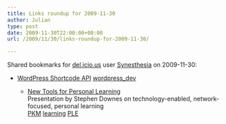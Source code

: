 ```yaml
---
title: Links roundup for 2009-11-30
author: Julian
type: post
date: 2009-11-30T22:00:00+00:00
url: /2009/11/30/links-roundup-for-2009-11-30/

---
```

Shared bookmarks for [del.icio.us][1] user [Synesthesia][2] on 2009-11-30:

  * [WordPress Shortcode API][3] 
    [wordpress_dev][4] </li> 
    
      * [New Tools for Personal Learning][5]  
        Presentation by Stephen Downes on technology-enabled, network-focused, personal learning  
        [PKM][6] [learning][7] [PLE][8] </ul>

 [1]: http://del.icio.us/
 [2]: http://del.icio.us/synesthesia
 [3]: http://codex.wordpress.org/Shortcode_API
 [4]: http://delicious.com/synesthesia/wordpress_dev
 [5]: http://www.downes.ca/presentation/234
 [6]: http://delicious.com/synesthesia/PKM
 [7]: http://delicious.com/synesthesia/learning
 [8]: http://delicious.com/synesthesia/PLE
